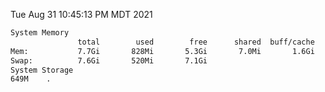 Tue Aug 31 10:45:13 PM MDT 2021
```bash
System Memory
               total        used        free      shared  buff/cache   available
Mem:           7.7Gi       828Mi       5.3Gi       7.0Mi       1.6Gi       6.5Gi
Swap:          7.6Gi       520Mi       7.1Gi
System Storage
649M	.
```
```bash
